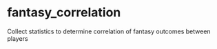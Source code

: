 # fantasy_correlation
Collect statistics to determine correlation of fantasy outcomes between players

